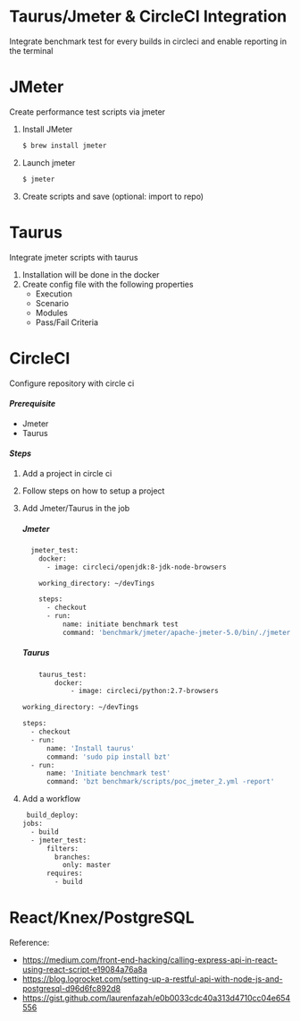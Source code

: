 # Taurus/Jmeter & CircleCI Integration 
Integrate benchmark test for every builds in circleci and enable reporting in the terminal

# JMeter
Create performance test scripts via jmeter 
1. Install JMeter 
    ```sh 
    $ brew install jmeter 
    ```
2. Launch jmeter 
    ```sh 
    $ jmeter
    ````
3. Create scripts and save (optional: import to repo)

# Taurus 
Integrate jmeter scripts with taurus 
1. Installation will be done in the docker 
2. Create config file with the following properties 
    - Execution 
    - Scenario 
    - Modules
    - Pass/Fail Criteria 

# CircleCI 
Configure repository with circle ci 

#### _Prerequisite_
- Jmeter
- Taurus 

#### _Steps_
1. Add a project in circle ci 
2. Follow steps on how to setup a project 
3. Add Jmeter/Taurus in the job 

    ##### Jmeter
    ```sh
      jmeter_test: 
        docker:
          - image: circleci/openjdk:8-jdk-node-browsers
    
        working_directory: ~/devTings
    
        steps: 
          - checkout
          - run: 
              name: initiate benchmark test
              command: 'benchmark/jmeter/apache-jmeter-5.0/bin/./jmeter -n -t benchmark/scripts/poc_jmeter_2.jmx'
    ```
    ##### Taurus   
    ```sh
        taurus_test: 
            docker: 
                - image: circleci/python:2.7-browsers

    working_directory: ~/devTings

    steps: 
      - checkout
      - run: 
          name: 'Install taurus'
          command: 'sudo pip install bzt'
      - run: 
          name: 'Initiate benchmark test'
          command: 'bzt benchmark/scripts/poc_jmeter_2.yml -report'
    ```
    
4. Add a workflow 
    ```sh 
     build_deploy: 
    jobs: 
      - build
      - jmeter_test:
          filters: 
            branches: 
              only: master 
          requires: 
            - build
    ```

   
# React/Knex/PostgreSQL

Reference: 
- https://medium.com/front-end-hacking/calling-express-api-in-react-using-react-script-e19084a76a8a
- https://blog.logrocket.com/setting-up-a-restful-api-with-node-js-and-postgresql-d96d6fc892d8
- https://gist.github.com/laurenfazah/e0b0033cdc40a313d4710cc04e654556


